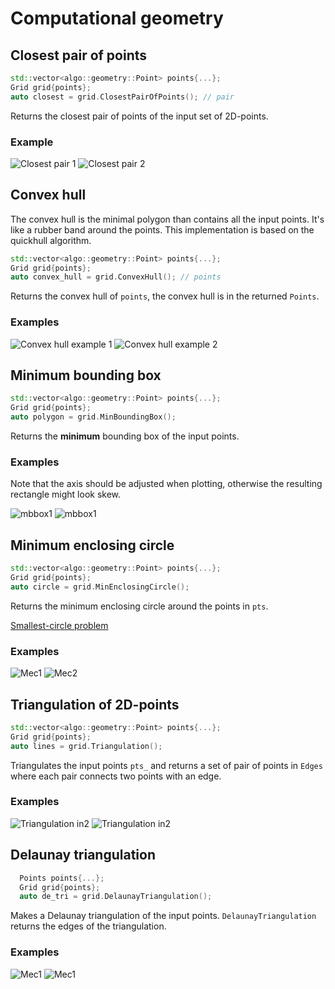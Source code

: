 Computational geometry
=============

## Closest pair of points

```cpp
std::vector<algo::geometry::Point> points{...};
Grid grid{points};
auto closest = grid.ClosestPairOfPoints(); // pair
```
Returns the closest pair of points of the input set of 2D-points.

### Example

![Closest pair 1](images/closest_pair1.png) ![Closest pair 2](images/closest_pair2.png)

## Convex hull

The convex hull is the minimal polygon than contains all the input points. It's like a rubber band around the points.
This implementation is based on the quickhull algorithm.

```cpp
std::vector<algo::geometry::Point> points{...};
Grid grid{points};
auto convex_hull = grid.ConvexHull(); // points
```

Returns the convex hull of `points`, the convex hull is in the returned `Points`.

### Examples

![Convex hull example 1](images/convex_hull1.png) ![Convex hull example 2](images/convex_hull2.png)

## Minimum bounding box

```cpp
std::vector<algo::geometry::Point> points{...};
Grid grid{points};
auto polygon = grid.MinBoundingBox();
```

Returns the **minimum** bounding box of the input points.

### Examples

Note that the axis should be adjusted when plotting, otherwise the resulting rectangle might look skew.

![mbbox1](images/mbbox1.png) ![mbbox1](images/mbbox2.png)
## Minimum enclosing circle

```cpp
std::vector<algo::geometry::Point> points{...};
Grid grid{points};
auto circle = grid.MinEnclosingCircle();
```

Returns the minimum enclosing circle around the points in `pts`.

[Smallest-circle problem](https://en.wikipedia.org/wiki/Smallest-circle_problem)

### Examples

![Mec1](images/mec1.png) ![Mec2](images/mec2.png)

## Triangulation of 2D-points

```cpp
std::vector<algo::geometry::Point> points{...};
Grid grid{points};
auto lines = grid.Triangulation();
```

Triangulates the input points `pts_` and returns a set of pair of points in `Edges` where each pair connects two points with an edge.

### Examples

![Triangulation in2](images/triangulate_out1.png) ![Triangulation in2](images/triangulate_out3.png)

## Delaunay triangulation

```cpp
  Points points{...};
  Grid grid{points};
  auto de_tri = grid.DelaunayTriangulation();
```
Makes a Delaunay triangulation of the input points. `DelaunayTriangulation` returns the
edges of the triangulation.

### Examples

![Mec1](images/del_tri4.png) ![Mec1](images/del_tri3.png)